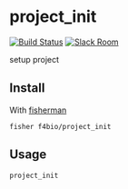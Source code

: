 # project_init

[![Build Status][travis-badge]][travis-link]
[![Slack Room][slack-badge]][slack-link]

setup project

## Install

With [fisherman]

```
fisher f4bio/project_init
```

## Usage

```fish
project_init
```

[travis-link]: https://travis-ci.org/f4bio/project_init
[travis-badge]: https://img.shields.io/travis/f4bio/project_init.svg
[slack-link]: https://fisherman-wharf.herokuapp.com
[slack-badge]: https://fisherman-wharf.herokuapp.com/badge.svg
[fisherman]: https://github.com/fisherman/fisherman
